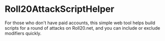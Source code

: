 # Roll20AttackScriptHelper
For those who don't have paid accounts, this simple web tool helps build scripts for a round of attacks on Roll20.net, and you can include or exclude modifiers quickly.
